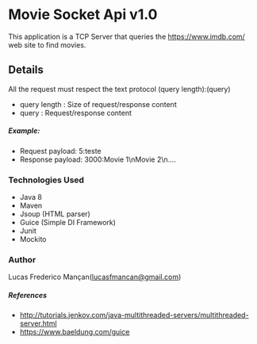 # Movie Socket Api v1.0

This application is a TCP Server that queries the https://www.imdb.com/ web site to find movies.

## Details

All the request must respect the text protocol  (query length):(query)

* query length : Size of request/response content
* query : Request/response content

##### Example:

* Request payload: 5:teste
* Response payload: 3000:Movie 1\nMovie 2\n....

### Technologies Used

 * Java 8
 * Maven
 * Jsoup (HTML parser)
 * Guice (Simple DI Framework)
 * Junit
 * Mockito
 
 
 ### Author
 Lucas Frederico Mançan(lucasfmancan@gmail.com)
 
 ##### References
 
 * http://tutorials.jenkov.com/java-multithreaded-servers/multithreaded-server.html
 * https://www.baeldung.com/guice